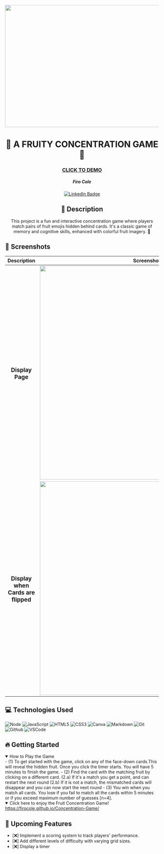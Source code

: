 <div id="header" align="center">
  <img src="https://live.staticflickr.com/65535/53601011720_55e308cb22_z.jpg" width="800" height="400">
</div>

<div id="description" align="center">

# :lemon: A FRUITY CONCENTRATION GAME 	:kiwi_fruit:

### [CLICK TO DEMO](https://firocole.github.io/Concentration-Game/)

##### Firo Cole

[![LinkedIn Badge](https://img.shields.io/badge/-@firocolemd-blue?style=flat&logo=Linkedin&logoColor=black)](https://www.linkedin.com/in/firocolemd/)

  ## :pencil: Description

 This project is a fun and interactive concentration game where players match pairs of fruit emojis hidden behind cards. It's a classic game of memory and cognitive skills, enhanced with colorful fruit imagery. :watermelon:	

</div>

## :camera_flash: Screenshots 

|    Description        | Screenshot                                                                                |
| :----------------:    | ----------                                                                                |
| <h3>Display Page</h3> | <img src="https://live.staticflickr.com/65535/53600776543_6b3210fa7d_z.jpg" width="700" /> |
| <h3 align="center">Display when Cards are flipped</h3> | <img src="https://live.staticflickr.com/65535/53600776558_05a4e1671e_z.jpg" width="700" />  


## :computer: Technologies Used
![Node](https://img.shields.io/badge/-Node.js-05122A?style=flat&logo=node.js)
![JavaScript](https://img.shields.io/badge/-JavaScript-05122A?style=flat&logo=javascript)
![HTML5](https://img.shields.io/badge/-HTML5-05122A?style=flat&logo=html5)
![CSS3](https://img.shields.io/badge/-CSS-05122A?style=flat&logo=css3)
![Canva](https://img.shields.io/badge/-Canva-05122A?style=flat&logo=canva)
![Markdown](https://img.shields.io/badge/-Markdown-05122A?style=flat&logo=markdown)
![Git](https://img.shields.io/badge/-Git-05122A?style=flat&logo=git)
![Github](https://img.shields.io/badge/-GitHub-05122A?style=flat&logo=github)
![VSCode](https://img.shields.io/badge/-VS_Code-05122A?style=flat&logo=visualstudio)




## :fire: Getting Started

<details open>
<summary> How to Play the Game </summary>
- (1) To get started with the game, click on any of the face-down cards.This will reveal the hidden fruit. Once you click the timer starts. You will have 5 minutes to finish the game.
- (2) Find the card with the matching fruit by clicking on a different card.
    (2.a) If it's a match you get a point, and can restart the next round
    (2.b) If it is not a match, the mismatched cards will disappear and you can now start the next round
- (3) You win when you match all cards. You lose if you fail to match all the cards within 5 minutes or if you exceed maximum number of guesses [n=4].
</details>

<details open>
<summary> Click here to enjoy the Fruit Concentration Game!</summary>
<a href="https://firocole.github.io/Concentration-Game/"
> https://firocole.github.io/Concentration-Game/ </a>
</details>

## :satellite: Upcoming Features
- [:x:] Implement a scoring system to track players' performance.
- [:x:] Add different levels of difficulty with varying grid sizes.
- [:x:] Display a timer